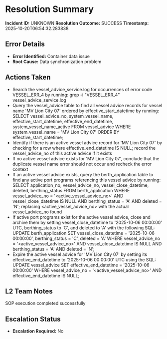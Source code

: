 # Resolution Summary

**Incident ID:** UNKNOWN
**Resolution Outcome:** SUCCESS
**Timestamp:** 2025-10-20T06:54:32.283838

## Error Details
- **Error Identified:** Container data issue
- **Root Cause:** Data synchronization problem

## Actions Taken
- Search the vessel_advice_service.log for occurrences of error code VESSEL_ERR_4 by running: grep -i "VESSEL_ERR_4" vessel_advice_service.log
- Query the vessel_advice table to find all vessel advice records for vessel name 'MV Lion City 07' ordered by effective_start_datetime by running: SELECT vessel_advice_no, system_vessel_name, effective_start_datetime, effective_end_datetime, system_vessel_name_active FROM vessel_advice WHERE system_vessel_name = 'MV Lion City 07' ORDER BY effective_start_datetime;
- Identify if there is an active vessel advice record for 'MV Lion City 07' by checking for a row where effective_end_datetime IS NULL; record the vessel_advice_no of this active advice if it exists
- If no active vessel advice exists for 'MV Lion City 07', conclude that the duplicate vessel name error should not occur and recheck the error context
- If an active vessel advice exists, query the berth_application table to find any active port programs referencing this vessel advice by running: SELECT application_no, vessel_advice_no, vessel_close_datetime, deleted, berthing_status FROM berth_application WHERE vessel_advice_no = '<active_vessel_advice_no>' AND vessel_close_datetime IS NULL AND berthing_status = 'A' AND deleted = 'N'; replacing <active_vessel_advice_no> with the actual vessel_advice_no found
- If active port programs exist for the active vessel advice, close and archive them by setting vessel_close_datetime to '2025-10-06 00:00:00' UTC, berthing_status to 'C', and deleted to 'A' with the following SQL: UPDATE berth_application SET vessel_close_datetime = '2025-10-06 00:00:00', berthing_status = 'C', deleted = 'A' WHERE vessel_advice_no = '<active_vessel_advice_no>' AND vessel_close_datetime IS NULL AND berthing_status = 'A' AND deleted = 'N';
- Expire the active vessel advice for 'MV Lion City 07' by setting its effective_end_datetime to '2025-10-06 00:00:00' UTC using the SQL: UPDATE vessel_advice SET effective_end_datetime = '2025-10-06 00:00:00' WHERE vessel_advice_no = '<active_vessel_advice_no>' AND effective_end_datetime IS NULL;

## L2 Team Notes
SOP execution completed successfully

## Escalation Status
- **Escalation Required:** No
